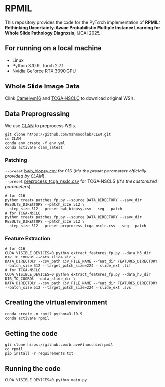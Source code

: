 # RPMIL
This repository provides the code for the PyTorch implementation of **RPMIL: Rethinking Uncertainty-Aware Probabilistic Multiple Instance Learning for Whole Slide Pathology Diagnosis**, IJCAI 2025.

## For running on a local machine
- Linux
- Python 3.10.9, Torch 2.7.1
- Nvidia GeForce RTX 3090 GPU
  
## Whole Slide Image Data
Clink [Camelyon16](https://camelyon17.grand-challenge.org/Data/) and [TCGA-NSCLC](https://portal.gdc.cancer.gov/analysis_page?app=Downloads) to download original WSIs.

## Data Preprogressing
We use [CLAM](https://github.com/mahmoodlab/CLAM) to preprocess WSIs.
```
git clone https://github.com/mahmoodlab/CLAM.git
cd CLAM
conda env create -f env.yml
conda activate clam_latest
```
### Patching
`--preset` [bwh_biopsy.csv](preset/bwh_biopsy.csv) for C16 (*It's the preset parameters officially provided by CLAM*),<br>
`--preset` [preprocess_tcga_nsclc.csv](preset/preprocess_tcga_nsclc.csv) for TCGA-NSCLS (*It's the customized parameters*).
```shell
# for C16
python create_patches_fp.py --source DATA_DIRECTORY --save_dir RESULTS_DIRECTORY --patch_size 512 \
--step_size 512 --preset bwh_biopsy.csv --seg --patch
# for TCGA-NSCLC
python create_patches_fp.py --source DATA_DIRECTORY --save_dir RESULTS_DIRECTORY --patch_size 512 \
--step_size 512 --preset preprocess_tcga_nsclc.csv --seg --patch
```
### Feature Extraction
```shell
# for C16
CUDA_VISIBLE_DEVICES=0 python extract_features_fp.py --data_h5_dir DIR_TO_COORDS --data_slide_dir \
DATA_DIRECTORY --csv_path CSV_FILE_NAME --feat_dir FEATURES_DIRECTORY --batch_size 512 --target_patch_size=224 --slide_ext .tif
# for TCGA-NSCLC
CUDA_VISIBLE_DEVICES=0 python extract_features_fp.py --data_h5_dir DIR_TO_COORDS --data_slide_dir \
DATA_DIRECTORY --csv_path CSV_FILE_NAME --feat_dir FEATURES_DIRECTORY --batch_size 512 --target_patch_size=224 --slide_ext .svs
```

## Creating the virtual environment

    conda create -n rpmil python=3.10.9
    conda activate rpmil

## Getting the code

    git clone https://github.com/bravePinocchio/rpmil
    cd rpmil
    pip install -r requirements.txt

## Running the code

    CUDA_VISIBLE_DEVICES=0 python main.py
    
